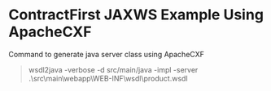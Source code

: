 # ContractFirst JAXWS Example Using ApacheCXF
Command to generate java server class using ApacheCXF
> wsdl2java -verbose -d src/main/java -impl -server .\src\main\webapp\WEB-INF\wsdl\product.wsdl
